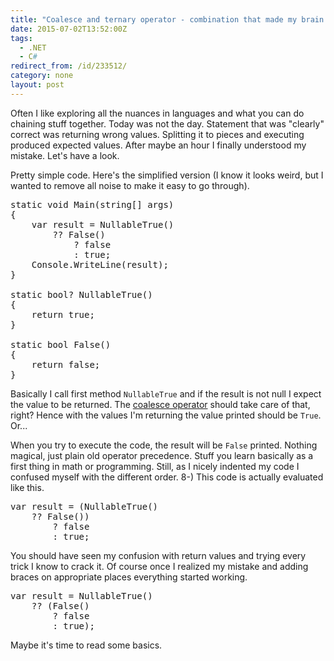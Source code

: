 ```yaml
---
title: "Coalesce and ternary operator - combination that made my brain hurt"
date: 2015-07-02T13:52:00Z
tags:
  - .NET
  - C#
redirect_from: /id/233512/
category: none
layout: post
---
```

Often I like exploring all the nuances in languages and what you can do chaining stuff together. Today was not the day. Statement that was "clearly" correct was returning wrong values. Splitting it to pieces and executing produced expected values. After maybe an hour I finally understood my mistake. Let's have a look.

<!-- excerpt -->

Pretty simple code. Here's the simplified version (I know it looks weird, but I wanted to remove all noise to make it easy to go through).

<pre class="brush:csharp">
static void Main(string[] args)
{
	var result = NullableTrue()
		?? False()
			? false
			: true;
	Console.WriteLine(result);
}

static bool? NullableTrue()
{
	return true;
}

static bool False()
{
	return false;
}
</pre>

Basically I call first method `NullableTrue` and if the result is not null I expect the value to be returned. The [coalesce operator][1] should take care of that, right? Hence with the values I'm returning the value printed should be `True`. Or...

When you try to execute the code, the result will be `False` printed. Nothing magical, just plain old operator precedence. Stuff you learn basically as a first thing in math or programming. Still, as I nicely indented my code I confused myself with the different order. 8-) This code is actually evaluated like this.

<pre class="brush:csharp">
var result = (NullableTrue()
	?? False())
		? false
		: true;
</pre>

You should have seen my confusion with return values and trying every trick I know to crack it. Of course once I realized my mistake and adding braces on appropriate places everything started working.

<pre class="brush:csharp">
var result = NullableTrue()
	?? (False()
		? false
		: true);
</pre>

Maybe it's time to read some basics.

[1]: https://msdn.microsoft.com/en-us/library/ms173224.aspx